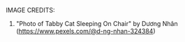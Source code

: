 IMAGE CREDITS: 
1) "Photo of Tabby Cat Sleeping On Chair" by Dương Nhân (https://www.pexels.com/@d-ng-nhan-324384)